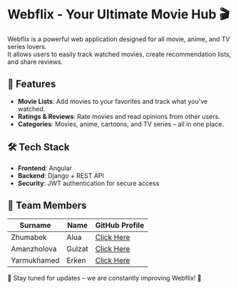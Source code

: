 # Webflix - Your Ultimate Movie Hub 🎬  

Webflix is a powerful web application designed for all movie, anime, and TV series lovers.  
It allows users to easily track watched movies, create recommendation lists, and share reviews.  

## 🚀 Features  
- **Movie Lists**: Add movies to your favorites and track what you've watched.  
- **Ratings & Reviews**: Rate movies and read opinions from other users.  
- **Categories**: Movies, anime, cartoons, and TV series – all in one place.  

## 🛠 Tech Stack  
- **Frontend**: Angular  
- **Backend**: Django + REST API  
- **Security**: JWT authentication for secure access  

## 👥 Team Members  
| Surname      | Name         | GitHub Profile |
|-------------|-------------|---------------|
| Zhumabek    | Alua        | [Click Here](https://github.com/aluazhumabek/Web-Dev) |
| Amanzholova | Gulzat      | [Click Here](https://github.com/amanzholovagulzat/Web) |
| Yarmukhamed | Erken       | [Click Here](https://github.com/Yarmukhamed/Web-Dev.git) |

📢 Stay tuned for updates – we are constantly improving Webflix! 🚀  
